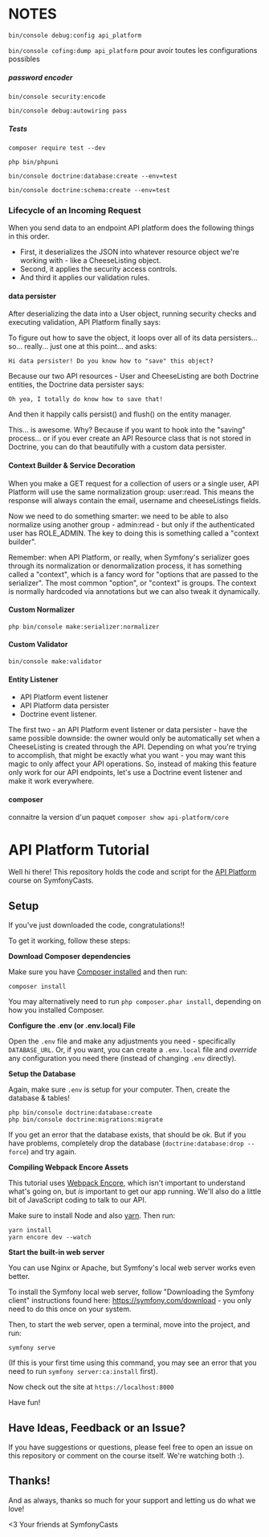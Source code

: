 # NOTES

`bin/console debug:config api_platform`

`bin/console cofing:dump api_platform` pour avoir toutes les configurations possibles

##### password encoder

`bin/console security:encode`

`bin/console debug:autowiring pass`

##### Tests

`composer require test --dev`

`php bin/phpuni`

`bin/console doctrine:database:create --env=test`

`bin/console doctrine:schema:create --env=test`

### Lifecycle of an Incoming Request

When you send data to an endpoint API platform does the following things in this order. 
- First, it deserializes the JSON into whatever resource object we're working with - like a CheeseListing object.
- Second, it applies the security access controls.
- And third it applies our validation rules.

#### data persister

After deserializing the data into a User object, running security checks and executing validation, API Platform finally says:

To figure out how to save the object, it loops over all of its data persisters... so... really... just one at this point... and asks:

    Hi data persister! Do you know how to "save" this object?

Because our two API resources - User and CheeseListing are both Doctrine entities, the Doctrine data persister says:

    Oh yea, I totally do know how to save that!

And then it happily calls persist() and flush() on the entity manager.

This... is awesome. Why? Because if you want to hook into the "saving" process... or if you ever create an API Resource class that is not stored in Doctrine, you can do that beautifully with a custom data persister.

#### Context Builder & Service Decoration

When you make a GET request for a collection of users or a single user, API Platform will use the same normalization group: user:read. This means the response will always contain the email, username and cheeseListings fields.

Now we need to do something smarter: we need to be able to also normalize using another group - admin:read - but only if the authenticated user has ROLE_ADMIN. The key to doing this is something called a "context builder".

Remember: when API Platform, or really, when Symfony's serializer goes through its normalization or denormalization process, it has something called a "context", which is a fancy word for "options that are passed to the serializer". The most common "option", or "context" is groups. The context is normally hardcoded via annotations but we can also tweak it dynamically.

#### Custom Normalizer

`php bin/console make:serializer:normalizer`

#### Custom Validator

`bin/console make:validator`

#### Entity Listener

- API Platform event listener
- API Platform data persister
- Doctrine event listener.

The first two - an API Platform event listener or data persister - have the same possible downside: the owner would only be automatically set when a CheeseListing is created through the API. Depending on what you're trying to accomplish, that might be exactly what you want - you may want this magic to only affect your API operations.
So, instead of making this feature only work for our API endpoints, let's use a Doctrine event listener and make it work everywhere.

#### composer

connaitre la version d'un paquet `composer show api-platform/core`

# API Platform Tutorial

Well hi there! This repository holds the code and script
for the [API Platform](https://symfonycasts.com/screencast/api-platform) course on SymfonyCasts.

## Setup

If you've just downloaded the code, congratulations!!

To get it working, follow these steps:

**Download Composer dependencies**

Make sure you have [Composer installed](https://getcomposer.org/download/)
and then run:

```
composer install
```

You may alternatively need to run `php composer.phar install`, depending
on how you installed Composer.

**Configure the .env (or .env.local) File**

Open the `.env` file and make any adjustments you need - specifically
`DATABASE_URL`. Or, if you want, you can create a `.env.local` file
and *override* any configuration you need there (instead of changing
`.env` directly).

**Setup the Database**

Again, make sure `.env` is setup for your computer. Then, create
the database & tables!

```
php bin/console doctrine:database:create
php bin/console doctrine:migrations:migrate
```

If you get an error that the database exists, that should
be ok. But if you have problems, completely drop the
database (`doctrine:database:drop --force`) and try again.

**Compiling Webpack Encore Assets**

This tutorial uses [Webpack Encore](https://symfonycasts.com/encore),
which isn't important to understand what's going on, but *is* important
to get our app running. We'll also do a little bit of JavaScript coding
to talk to our API.

Make sure to install Node and also [yarn](https://yarnpkg.com).
Then run:

```
yarn install
yarn encore dev --watch
```

**Start the built-in web server**

You can use Nginx or Apache, but Symfony's local web server
works even better.

To install the Symfony local web server, follow
"Downloading the Symfony client" instructions found
here: https://symfony.com/download - you only need to do this
once on your system.

Then, to start the web server, open a terminal, move into the
project, and run:

```
symfony serve
```

(If this is your first time using this command, you may see an
error that you need to run `symfony server:ca:install` first).

Now check out the site at `https://localhost:8000`

Have fun!

## Have Ideas, Feedback or an Issue?

If you have suggestions or questions, please feel free to
open an issue on this repository or comment on the course
itself. We're watching both :).

## Thanks!

And as always, thanks so much for your support and letting
us do what we love!

<3 Your friends at SymfonyCasts
